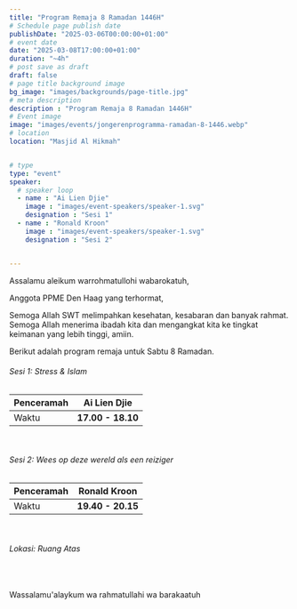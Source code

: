 ```yaml
---
title: "Program Remaja 8 Ramadan 1446H"
# Schedule page publish date
publishDate: "2025-03-06T00:00:00+01:00"
# event date
date: "2025-03-08T17:00:00+01:00"
duration: "~4h"
# post save as draft
draft: false
# page title background image
bg_image: "images/backgrounds/page-title.jpg"
# meta description
description : "Program Remaja 8 Ramadan 1446H"
# Event image
image: "images/events/jongerenprogramma-ramadan-8-1446.webp"
# location
location: "Masjid Al Hikmah"


# type
type: "event"
speaker:
  # speaker loop
  - name : "Ai Lien Djie"
    image : "images/event-speakers/speaker-1.svg"
    designation : "Sesi 1"
  - name : "Ronald Kroon"
    image : "images/event-speakers/speaker-1.svg"
    designation : "Sesi 2"


---
```


Assalamu aleikum warrohmatullohi wabarokatuh,

Anggota PPME Den Haag yang terhormat,


Semoga Allah SWT melimpahkan kesehatan, kesabaran dan banyak rahmat. Semoga Allah menerima ibadah kita dan mengangkat kita ke tingkat keimanan yang lebih tinggi, amiin.


Berikut adalah program remaja untuk Sabtu 8 Ramadan.


<h6 class="alert alert-primary">
  Sesi 1: Stress & Islam
</h6>


|Penceramah | **Ai Lien Djie**|
|-----|--------------|
|Waktu| **17.00 - 18.10**|

<br/>
<h6 class="alert alert-primary">
  Sesi 2: Wees op deze wereld als een reiziger
</h6>


|Penceramah | **Ronald Kroon**|
|-----|--------------|
|Waktu| **19.40 - 20.15**|

<br/>

<h6 class="alert alert-success">
 Lokasi: Ruang Atas
</h6>

<br/><br/>
Wassalamu'alaykum wa rahmatullahi wa barakaatuh
